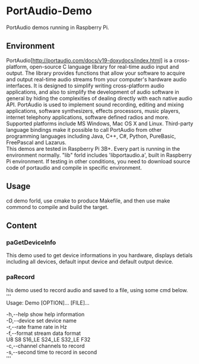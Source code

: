 # PortAudio-Demo
PortAudio demos running in Raspberry Pi.  
## Environment
  PortAudio[http://portaudio.com/docs/v19-doxydocs/index.html] is a cross-platform, open-source C language library for real-time audio input and output. The library provides functions that allow your software to acquire and output real-time audio streams from your computer's hardware audio interfaces. It is designed to simplify writing cross-platform audio applications, and also to simplify the development of audio software in general by hiding the complexities of dealing directly with each native audio API. PortAudio is used to implement sound recording, editing and mixing applications, software synthesizers, effects processors, music players, internet telephony applications, software defined radios and more. Supported platforms include MS Windows, Mac OS X and Linux. Third-party language bindings make it possible to call PortAudio from other programming languages including Java, C++, C#, Python, PureBasic, FreePascal and Lazarus.   
  This demos are tested in Raspberry Pi 3B+. Every part is running in the environment normally. "lib" forld includes 'libportaudio.a', built in Raspberry Pi environment. If testing in other conditions, you need to download source code of portaudio and compile in specific environment.  
## Usage
  cd demo forld, use cmake to produce Makefile, and then use make commond to compile and build the target.  
## Content
### paGetDeviceInfo
  This demo used to get device informations in you hardware, displays detials including all devices, default input device and default output device.  
### paRecord
   his demo used to record audio and saved to a file, using some cmd below.  
'''  
Usage: Demo [OPTION]... [FILE]...  
  
-h,--help      show help information  
-D,--device    set device name  
-r,--rate      frame rate in Hz  
-f,--format    stream data format  
               U8 S8 S16_LE S24_LE S32_LE F32  
-c,--channel   channels to record  
-s,--second    time to record in second  
'''  
